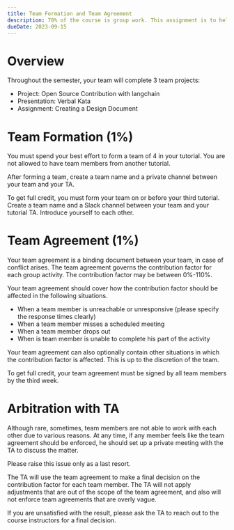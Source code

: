 ```yaml
---
title: Team Formation and Team Agreement
description: 70% of the course is group work. This assignment is to help you form your team and to help you establish a team agreement.
dueDate: 2023-09-15
---
```


# Overview

Throughout the semester, your team will complete 3 team projects:

- Project: Open Source Contribution with langchain
- Presentation: Verbal Kata
- Assignment: Creating a Design Document

# Team Formation (1%)

You must spend your best effort to form a team of 4 in your tutorial. You are not allowed to have team members from another tutorial.

After forming a team, create a team name and a private channel between your team and your TA.

To get full credit, you must form your team on or before your third tutorial. Create a team name and a Slack channel between your
team and your tutorial TA. Introduce yourself to each other.

# Team Agreement (1%)

Your team agreement is a binding document between your team, in case of conflict arises. The team agreement governs the contribution factor for each group activity. The contribution factor may be between 0%-110%.

Your team agreement should cover how the contribution factor should be affected in the following situations.

- When a team member is unreachable or unresponsive (please specify the response times clearly)
- When a team member misses a scheduled meeting
- When a team member drops out
- When is team member is unable to complete his part of the activity

Your team agreement can also optionally contain other situations in which the contribution factor is affected. This is up to the discretion of the team.

To get full credit, your team agreement must be signed by all team members by the third week.

# Arbitration with TA

Although rare, sometimes, team members are not able to work with each other due to various reasons. At any time, if any member feels like the team agreement should be enforced, he should set up a private meeting with the TA to discuss the matter.

Please raise this issue only as a last resort.

The TA will use the team agreement to make a final decision on the contribution factor for each team member. The TA will not apply adjustments that are out of the scope of the team agreement, and also will not enforce team agreements that are overly vague.

If you are unsatisfied with the result, please ask the TA to reach out to the course instructors for a final decision.
